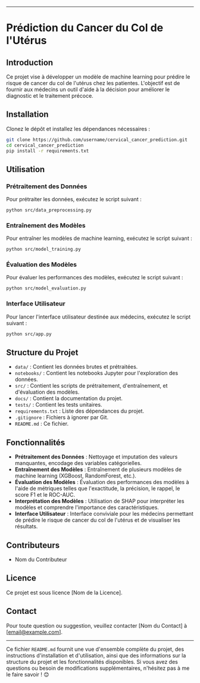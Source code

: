 

---

# Prédiction du Cancer du Col de l'Utérus

## Introduction
Ce projet vise à développer un modèle de machine learning pour prédire le risque de cancer du col de l'utérus chez les patientes. L'objectif est de fournir aux médecins un outil d'aide à la décision pour améliorer le diagnostic et le traitement précoce.

## Installation
Clonez le dépôt et installez les dépendances nécessaires :
```bash
git clone https://github.com/username/cervical_cancer_prediction.git
cd cervical_cancer_prediction
pip install -r requirements.txt
```

## Utilisation
### Prétraitement des Données
Pour prétraiter les données, exécutez le script suivant :
```bash
python src/data_preprocessing.py
```

### Entraînement des Modèles
Pour entraîner les modèles de machine learning, exécutez le script suivant :
```bash
python src/model_training.py
```

### Évaluation des Modèles
Pour évaluer les performances des modèles, exécutez le script suivant :
```bash
python src/model_evaluation.py
```

### Interface Utilisateur
Pour lancer l'interface utilisateur destinée aux médecins, exécutez le script suivant :
```bash
python src/app.py
```

## Structure du Projet
- `data/` : Contient les données brutes et prétraitées.
- `notebooks/` : Contient les notebooks Jupyter pour l'exploration des données.
- `src/` : Contient les scripts de prétraitement, d'entraînement, et d'évaluation des modèles.
- `docs/` : Contient la documentation du projet.
- `tests/` : Contient les tests unitaires.
- `requirements.txt` : Liste des dépendances du projet.
- `.gitignore` : Fichiers à ignorer par Git.
- `README.md` : Ce fichier.

## Fonctionnalités
- **Prétraitement des Données** : Nettoyage et imputation des valeurs manquantes, encodage des variables catégorielles.
- **Entraînement des Modèles** : Entraînement de plusieurs modèles de machine learning (XGBoost, RandomForest, etc.).
- **Évaluation des Modèles** : Évaluation des performances des modèles à l'aide de métriques telles que l'exactitude, la précision, le rappel, le score F1 et le ROC-AUC.
- **Interprétation des Modèles** : Utilisation de SHAP pour interpréter les modèles et comprendre l'importance des caractéristiques.
- **Interface Utilisateur** : Interface conviviale pour les médecins permettant de prédire le risque de cancer du col de l'utérus et de visualiser les résultats.

## Contributeurs
- Nom du Contributeur

## Licence
Ce projet est sous licence [Nom de la Licence].

## Contact
Pour toute question ou suggestion, veuillez contacter [Nom du Contact] à [email@example.com].

---

Ce fichier `README.md` fournit une vue d'ensemble complète du projet, des instructions d'installation et d'utilisation, ainsi que des informations sur la structure du projet et les fonctionnalités disponibles. Si vous avez des questions ou besoin de modifications supplémentaires, n'hésitez pas à me le faire savoir ! 😊
